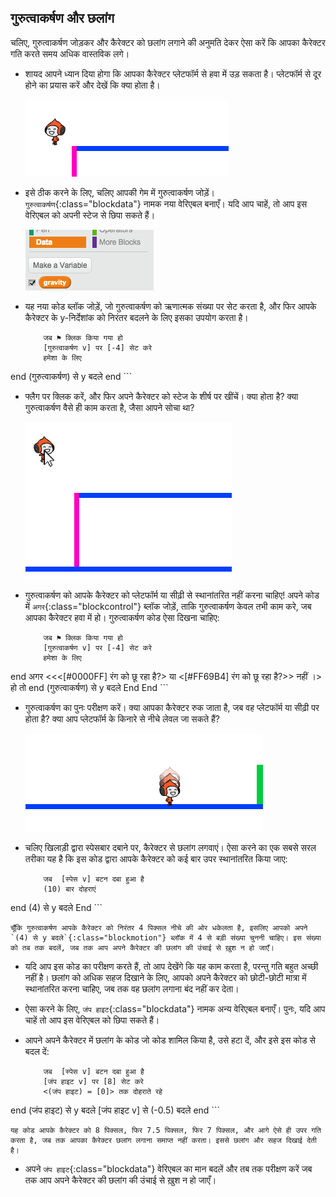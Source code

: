 ## गुरुत्वाकर्षण और छलांग

चलिए, गुरुत्वाकर्षण जोड़कर और कैरेक्टर को छलांग लगाने की अनुमति देकर ऐसा करें कि आपका कैरेक्टर गति करते समय अधिक वास्तविक लगे।



+ शायद आपने ध्यान दिया होगा कि आपका कैरेक्टर प्लेटफॉर्म से हवा में उड़ सकता है। प्लेटफॉर्म से दूर होने का प्रयास करें और देखें कि क्या होता है।

	![screenshot](images/dodge-no-gravity.png)

+ इसे ठीक करने के लिए, चलिए आपकी गेम में गुरुत्वाकर्षण जोड़ें। `गुरुत्वाकर्षण`{:class="blockdata"} नामक नया वेरिएबल बनाएँ। यदि आप चाहें, तो आप इस वेरिएबल को अपनी स्टेज से छिपा सकते हैं।

	![screenshot](images/dodge-gravity.png)

+ यह नया कोड ब्लॉक जोड़ें, जो गुरुत्वाकर्षण को ऋणात्मक संख्या पर सेट करता है, और फिर आपके कैरेक्टर के y-निर्देशांक को निरंतर बदलने के लिए इसका उपयोग करता है।

	```blocks
		जब ⚑ क्लिक किया गया हो
		[गुरुत्वाकर्षण v] पर [-4] सेट करे
		हमेशा के लिए
end
			(गुरुत्वाकर्षण) से y बदले
		end
	```

+ फ्लैग पर क्लिक करें, और फिर अपने कैरेक्टर को स्टेज के शीर्ष पर खींचें। क्या होता है? क्या गुरुत्वाकर्षण वैसे ही काम करता है, जैसा आपने सोचा था?

	![screenshot](images/dodge-gravity-drag.png)

+ गुरुत्वाकर्षण को आपके कैरेक्टर को प्लेटफॉर्म या सीढ़ी से स्थानांतरित नहीं करना चाहिए! अपने कोड में `अगर`{:class="blockcontrol"} ब्लॉक जोड़ें, ताकि गुरुत्वाकर्षण केवल तभी काम करे, जब आपका कैरेक्टर हवा में हो। गुरुत्वाकर्षण कोड ऐसा दिखना चाहिए:

	```blocks
		जब ⚑ क्लिक किया गया हो
		[गुरुत्वाकर्षण v] पर [-4] सेट करे
		हमेशा के लिए
end
			अगर <<<[#0000FF] रंग को छू रहा है?> या <[#FF69B4] रंग को छू रहा है?>> नहीं ।> हो तो
end
				(गुरुत्वाकर्षण) से y बदले
			End
		End
	```

+ गुरुत्वाकर्षण का पुनः परीक्षण करें। क्या आपका कैरेक्टर रुक जाता है, जब वह प्लेटफॉर्म या सीढ़ी पर होता है? क्या आप प्लेटफॉर्म के किनारे से नीचे लेवल जा सकते हैं?

	![screenshot](images/dodge-gravity-test.png)

+ चलिए खिलाड़ी द्वारा स्पेसबार दबाने पर, कैरेक्टर से छलांग लगवाएं। ऐसा करने का एक सबसे सरल तरीका यह है कि इस कोड द्वारा आपके कैरेक्टर को कई बार उपर स्थानांतरित किया जाए:

	```blocks
		जब  [स्पेस v] बटन दबा हुआ है
		(10) बार दोहराएं
end
			(4) से y बदले
		End
	```

	चूँकि गुरुत्वाकर्षण आपके कैरेक्टर को निरंतर 4 पिक्सल नीचे की ओर धकेलता है, इसलिए आपको अपने `(4) से y बदले`{:class="blockmotion"} ब्लॉक में 4 से बड़ी संख्या चुननी चाहिए। इस संख्या को तब तक बदलें, जब तक आप अपने कैरेक्टर की छलांग की उंचाई से ख़ुश न हो जाएँ।

+ यदि आप इस कोड का परीक्षण करते हैं, तो आप देखेंगे कि यह काम करता है, परन्तु गति बहुत अच्छी नहीं है। छलांग को अधिक सहज दिखाने के लिए, आपको अपने कैरेक्टर को छोटी-छोटी मात्रा में स्थानांतरित करना चाहिए, जब तक वह छलांग लगाना बंद नहीं कर देता।

+ ऐसा करने के लिए, `जंप हाइट`{:class="blockdata"} नामक अन्य वेरिएबल बनाएँ। पुनः, यदि आप चाहें तो आप इस वेरिएबल को छिपा सकते हैं।

+ आपने अपने कैरेक्टर में छलांग के कोड जो कोड शामिल किया है, उसे हटा दें, और इसे इस कोड से बदल दें:

	```blocks
		जब  [स्पेस v] बटन दबा हुआ है
		[जंप हाइट v] पर [8] सेट करे
		<(जंप हाइट) = [0]> तक दोहराते रहे
end
			(जंप हाइट) से y बदले
			[जंप हाइट v] से (-0.5) बदले
		end
	```

	यह कोड आपके कैरेक्टर को 8 पिक्सल, फिर 7.5 पिक्सल, फिर 7 पिक्सल, और आगे ऐसे ही उपर गति करता है, जब तक आपका कैरेक्टर छलांग लगाना समाप्त नहीं करता। इससे छलांग और सहज दिखाई देती है।

+ अपने `जंप हाइट`{:class="blockdata"} वेरिएबल का मान बदलें और तब तक परीक्षण करें जब तक आप अपने कैरेक्टर की छलांग की उंचाई से ख़ुश न हो जाएँ।



